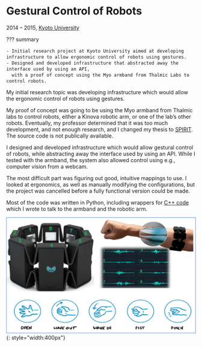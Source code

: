 # Gestural Control of Robots
2014 &ndash; 2015, [Kyoto University](../education/kyoto-u.md)

??? summary

    - Initial research project at Kyoto University aimed at developing infrastructure to allow ergonomic control of robots using gestures.
    - Designed and developed infrastructure that abstracted away the interface used by using an API,
      with a proof of concept using the Myo armband from Thalmic Labs to control robots.

My initial research topic was developing infrastructure which would allow the ergonomic control of robots using gestures.

My proof of concept was going to be using the Myo armband from Thalmic labs to control robots,
either a Kinova robotic arm, or one of the lab’s other robots.
Eventually, my professor determined that it was too much development, and not enough research,
and I changed my thesis to [SPIRIT](spirit.md).
The source code is not publically available.

I designed and developed infrastructure which would allow gestural control of robots,
while abstracting away the interface used by using an API.
While I tested with the armband, the system also allowed control using e.g., computer vision from a webcam.

The most difficult part was figuring out good, intuitive mappings to use.
I looked at ergonomics, as well as manually modifying the configurations,
but the project was cancelled before a fully functional version could be made.

Most of the code was written in Python, including wrappers for [C++ code](https://github.com/thalmiclabs) which I wrote to talk to the armband and the robotic arm.

![The Myo armband](../../assets/images/myo.png){: style="width:400px"}